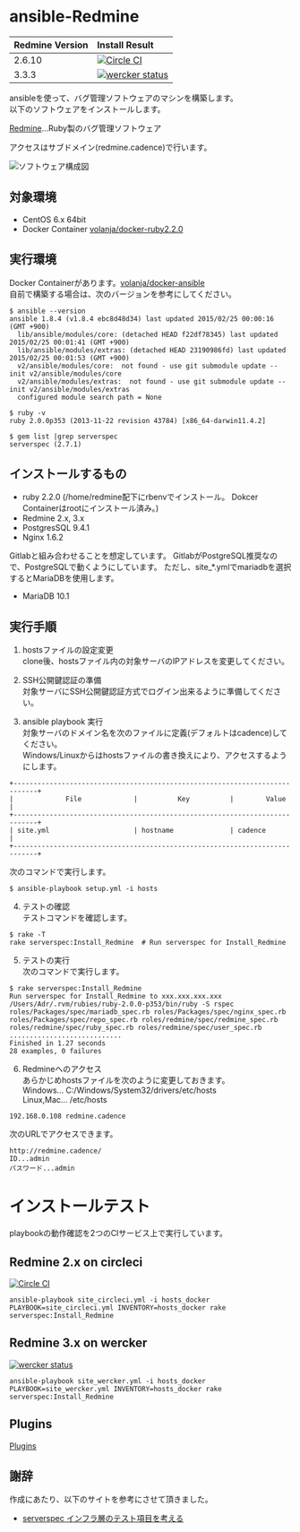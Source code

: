 ansible-Redmine
=====================
| Redmine Version | Install Result |
|:----------------|:---------------|
| 2.6.10          | [![Circle CI](https://circleci.com/gh/volanja/ansible-Redmine.svg?style=svg)](https://circleci.com/gh/volanja/ansible-Redmine)|
| 3.3.3           | [![wercker status](https://app.wercker.com/status/015abf220744e21156426f841f299736/s "wercker status")](https://app.wercker.com/project/bykey/015abf220744e21156426f841f299736) |

ansibleを使って、バグ管理ソフトウェアのマシンを構築します。  
以下のソフトウェアをインストールします。  

[Redmine](http://redmine.jp/)…Ruby製のバグ管理ソフトウェア

アクセスはサブドメイン(redmine.cadence)で行います。

![ソフトウェア構成図](https://raw.github.com/volanja/ansible-Redmine/master/img/ansible-Redmine_pg.png)

対象環境
-----

+ CentOS 6.x 64bit
+ Docker Container [volanja/docker-ruby2.2.0](https://registry.hub.docker.com/u/volanja/docker-ruby2.2.0/)

実行環境
-----
Docker Containerがあります。[volanja/docker-ansible](https://registry.hub.docker.com/u/volanja/docker-ansible/)  
自前で構築する場合は、次のバージョンを参考にしてください。

```
$ ansible --version
ansible 1.8.4 (v1.8.4 ebc8d48d34) last updated 2015/02/25 00:00:16 (GMT +900)
  lib/ansible/modules/core: (detached HEAD f22df78345) last updated 2015/02/25 00:01:41 (GMT +900)
  lib/ansible/modules/extras: (detached HEAD 23190986fd) last updated 2015/02/25 00:01:53 (GMT +900)
  v2/ansible/modules/core:  not found - use git submodule update --init v2/ansible/modules/core
  v2/ansible/modules/extras:  not found - use git submodule update --init v2/ansible/modules/extras
  configured module search path = None

$ ruby -v
ruby 2.0.0p353 (2013-11-22 revision 43784) [x86_64-darwin11.4.2]

$ gem list |grep serverspec
serverspec (2.7.1)
```

インストールするもの
------
+ ruby 2.2.0 (/home/redmine配下にrbenvでインストール。 Dokcer Containerはrootにインストール済み。)
+ Redmine 2.x, 3.x
+ PostgresSQL 9.4.1
+ Nginx 1.6.2

Gitlabと組み合わせることを想定しています。
GitlabがPostgreSQL推奨なので、PostgreSQLで動くようにしています。
ただし、site_*.ymlでmariadbを選択するとMariaDBを使用します。
+ MariaDB 10.1

実行手順
----
1. hostsファイルの設定変更  
clone後、hostsファイル内の対象サーバのIPアドレスを変更してください。

2. SSH公開鍵認証の準備  
対象サーバにSSH公開鍵認証方式でログイン出来るように準備してください。

3. ansible playbook 実行  
対象サーバのドメイン名を次のファイルに定義(デフォルトはcadence)してください。  
Windows/Linuxからはhostsファイルの書き換えにより、アクセスするようにします。  
```
+----------------------------------------------------------------------------+
|             File             |          Key          |        Value        |
+----------------------------------------------------------------------------+
| site.yml                     | hostname              | cadence             |
+----------------------------------------------------------------------------+
```
次のコマンドで実行します。  
```
$ ansible-playbook setup.yml -i hosts  
```

4. テストの確認  
テストコマンドを確認します。  
```
$ rake -T
rake serverspec:Install_Redmine  # Run serverspec for Install_Redmine
```

5. テストの実行  
次のコマンドで実行します。  
```
$ rake serverspec:Install_Redmine
Run serverspec for Install_Redmine to xxx.xxx.xxx.xxx
/Users/Adr/.rvm/rubies/ruby-2.0.0-p353/bin/ruby -S rspec roles/Packages/spec/mariadb_spec.rb roles/Packages/spec/nginx_spec.rb roles/Packages/spec/repo_spec.rb roles/redmine/spec/redmine_spec.rb roles/redmine/spec/ruby_spec.rb roles/redmine/spec/user_spec.rb  
............................  
Finished in 1.27 seconds  
28 examples, 0 failures  
```

6. Redmineへのアクセス  
あらかじめhostsファイルを次のように変更しておきます。  
Windows... C:/Windows/System32/drivers/etc/hosts  
Linux,Mac... /etc/hosts
```
192.168.0.108 redmine.cadence
```
次のURLでアクセスできます。  
```
http://redmine.cadence/  
ID...admin
パスワード...admin
```

# インストールテスト
playbookの動作確認を2つのCIサービス上で実行しています。

## Redmine 2.x on circleci
[![Circle CI](https://circleci.com/gh/volanja/ansible-Redmine.svg?style=svg)](https://circleci.com/gh/volanja/ansible-Redmine)

```sample
ansible-playbook site_circleci.yml -i hosts_docker
PLAYBOOK=site_circleci.yml INVENTORY=hosts_docker rake serverspec:Install_Redmine
```

## Redmine 3.x on wercker
[![wercker status](https://app.wercker.com/status/015abf220744e21156426f841f299736/s "wercker status")](https://app.wercker.com/project/bykey/015abf220744e21156426f841f299736)

```sample
ansible-playbook site_wercker.yml -i hosts_docker
PLAYBOOK=site_wercker.yml INVENTORY=hosts_docker rake serverspec:Install_Redmine
```


Plugins
-----
[Plugins](docs/plugins.md)

謝辞
-----
作成にあたり、以下のサイトを参考にさせて頂きました。
+ [serverspec インフラ層のテスト項目を考える](https://hiroakis.com/blog/2013/12/24/serverspec-%E3%82%A4%E3%83%B3%E3%83%95%E3%83%A9%E5%B1%A4%E3%81%AE%E3%83%86%E3%82%B9%E3%83%88%E9%A0%85%E7%9B%AE%E3%82%92%E8%80%83%E3%81%88%E3%82%8B/)
